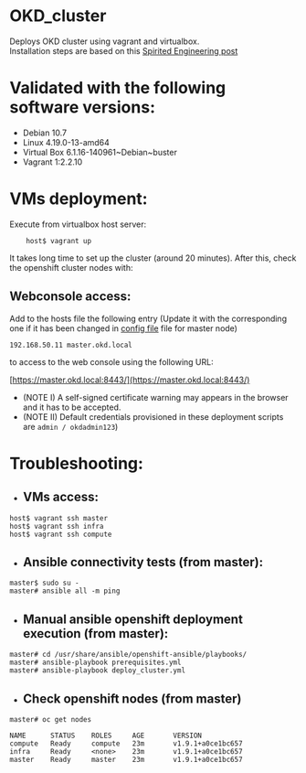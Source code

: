 # OKD_cluster
Deploys OKD cluster using vagrant and virtualbox.  
Installation steps are based on this [Spirited Engineering post](https://spiritedengineering.net/2019/08/05/put-red-hat-openshift-on-your-laptop-using-virtualbox-and-openshift-ansible/)

# Validated with the following software versions:  
- Debian 10.7  
- Linux 4.19.0-13-amd64  
- Virtual Box 6.1.16-140961\~Debian\~buster  
- Vagrant 1:2.2.10  

# VMs deployment:
Execute from virtualbox host server:
````
    host$ vagrant up
````
It takes long time to set up the cluster (around 20 minutes). After this, check the openshift cluster nodes with:

## Webconsole access:
Add to the hosts file the following entry (Update it with the corresponding one if it has been changed in [config file](/config/vms.yaml) file for master node)
````
192.168.50.11 master.okd.local
````
to access to the web console using the following URL:

[https://master.okd.local:8443/](https://master.okd.local:8443/)

- (NOTE I) A self-signed certificate warning may appears in the browser and it has to be accepted.  
- (NOTE II) Default credentials provisioned in these deployment scripts are ````admin / okdadmin123````)  

# Troubleshooting:
- ## VMs access:
````
host$ vagrant ssh master
host$ vagrant ssh infra
host$ vagrant ssh compute
````
- ## Ansible connectivity tests (from master):
````
master$ sudo su -
master# ansible all -m ping
````
- ## Manual ansible openshift deployment execution (from master):
````
master# cd /usr/share/ansible/openshift-ansible/playbooks/
master# ansible-playbook prerequisites.yml
master# ansible-playbook deploy_cluster.yml
````
- ## Check openshift nodes (from master)  

````
master# oc get nodes

NAME      STATUS    ROLES     AGE       VERSION  
compute   Ready     compute   23m       v1.9.1+a0ce1bc657  
infra     Ready     <none>    23m       v1.9.1+a0ce1bc657  
master    Ready     master    23m       v1.9.1+a0ce1bc657  
````


